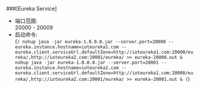 ###[Eureka Service]

* 端口范围:<br/>
</t>20000 - 20009
* 启动命令:<br/>
(```)
nohup java -jar eureka-1.0.0.0.jar --server.port=20000 --eureka.instance.hostname=ioteureka1.com --eureka.client.serviceUrl.defaultZone=http://ioteureka1.com:20000/eureka/,http://ioteureka2.com:20001/eureka/ >> eureka-20000.out &
nohup java -jar eureka-1.0.0.0.jar --server.port=20001 --eureka.instance.hostname=ioteureka2.com --eureka.client.serviceUrl.defaultZone=http://ioteureka1.com:20000/eureka/,http://ioteureka2.com:20001/eureka/ >> eureka-20001.out &
(```)